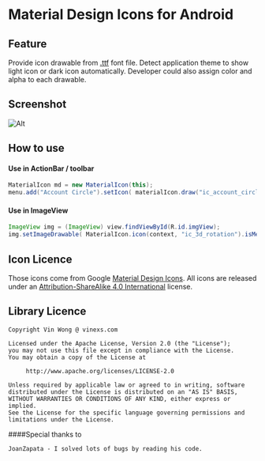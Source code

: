 # Material Design Icons for Android

## Feature

Provide icon drawable from [.ttf](https://github.com/vin89423/material-design-icons-for-android/tree/master/library/res/raw) font file.
Detect application theme to show light icon or dark icon automatically.
Developer could also assign color and alpha to each drawable. 
	
## Screenshot

![Alt](https://raw.githubusercontent.com/vin89423/material-design-icons-for-android/master/sample.gif)

## How to use

#### Use in ActionBar / toolbar
```java
MaterialIcon md = new MaterialIcon(this);
menu.add("Account Circle").setIcon( materialIcon.draw("ic_account_circle") );

```
#### Use in ImageView
```java
ImageView img = (ImageView) view.findViewById(R.id.imgView);
img.setImageDrawable( MaterialIcon.icon(context, "ic_3d_rotation").isMenuItem(false) );
```

## Icon Licence

Those icons come from Google [Material Design Icons](https://github.com/google/material-design-icons). All icons are released under an [Attribution-ShareAlike 4.0 International](http://creativecommons.org/licenses/by-sa/4.0/) license.

## Library Licence

```
Copyright Vin Wong @ vinexs.com

Licensed under the Apache License, Version 2.0 (the "License");
you may not use this file except in compliance with the License.
You may obtain a copy of the License at

     http://www.apache.org/licenses/LICENSE-2.0

Unless required by applicable law or agreed to in writing, software
distributed under the License is distributed on an "AS IS" BASIS,
WITHOUT WARRANTIES OR CONDITIONS OF ANY KIND, either express or implied.
See the License for the specific language governing permissions and
limitations under the License.

```

####Special thanks to
```
JoanZapata - I solved lots of bugs by reading his code.
```
